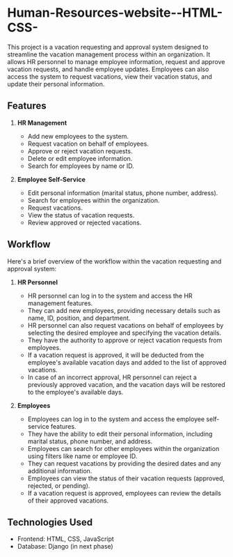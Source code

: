 # Human-Resources-website--HTML-CSS-

This project is a vacation requesting and approval system designed to streamline the vacation management process within an organization. It allows HR personnel to manage employee information, request and approve vacation requests, and handle employee updates. Employees can also access the system to request vacations, view their vacation status, and update their personal information.

## Features

1. **HR Management**
   - Add new employees to the system.
   - Request vacation on behalf of employees.
   - Approve or reject vacation requests.
   - Delete or edit employee information.
   - Search for employees by name or ID.

2. **Employee Self-Service**
   - Edit personal information (marital status, phone number, address).
   - Search for employees within the organization.
   - Request vacations.
   - View the status of vacation requests.
   - Review approved or rejected vacations.

## Workflow

Here's a brief overview of the workflow within the vacation requesting and approval system:

1. **HR Personnel**
   - HR personnel can log in to the system and access the HR management features.
   - They can add new employees, providing necessary details such as name, ID, position, and department.
   - HR personnel can also request vacations on behalf of employees by selecting the desired employee and specifying the vacation details.
   - They have the authority to approve or reject vacation requests from employees.
   - If a vacation request is approved, it will be deducted from the employee's available vacation days and added to the list of approved vacations.
   - In case of an incorrect approval, HR personnel can reject a previously approved vacation, and the vacation days will be restored to the employee's available days.

2. **Employees**
   - Employees can log in to the system and access the employee self-service features.
   - They have the ability to edit their personal information, including marital status, phone number, and address.
   - Employees can search for other employees within the organization using filters like name or employee ID.
   - They can request vacations by providing the desired dates and any additional information.
   - Employees can view the status of their vacation requests (approved, rejected, or pending).
   - If a vacation request is approved, employees can review the details of their approved vacations.


## Technologies Used

- Frontend: HTML, CSS, JavaScript
- Database: Django (in next phase)
